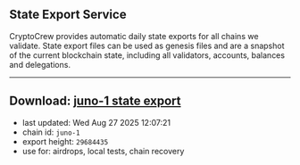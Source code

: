 ## State Export Service
CryptoCrew provides automatic daily state exports for all chains we validate. State export files can be used as genesis files and are a snapshot of the current blockchain state, including all validators, accounts, balances and delegations.

---
**Download: [juno-1 state export](https://dl-eu2.ccvalidators.com/SERVICE/juno/juno-1_export_29684435.json)**
---

- last updated: Wed Aug 27 2025 12:07:21
- chain id: `juno-1`
- export height: `29684435`
- use for: airdrops, local tests, chain recovery
